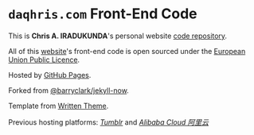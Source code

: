 # `daqhris.com` Front-End Code

This is **Chris A. IRADUKUNDA**'s personal website [code repository](https://github.com/daqhris/daqhris.github.io).

All of this [website](https://daqhris.com/)'s front-end code is open sourced under the [European Union Public Licence](https://github.com/daqhris/daqhris.github.io/blob/master/licence.md).

Hosted by [GitHub Pages](https://pages.github.com/).

Forked from [@barryclark/jekyll-now](https://github.com/barryclark/jekyll-now).

Template from [Written Theme](https://www.tumblr.com/theme/38737).

Previous hosting platforms: [*Tumblr*](https://www.tumblr.com) and [*Alibaba Cloud 阿里云*](https://cn.aliyun.com)


